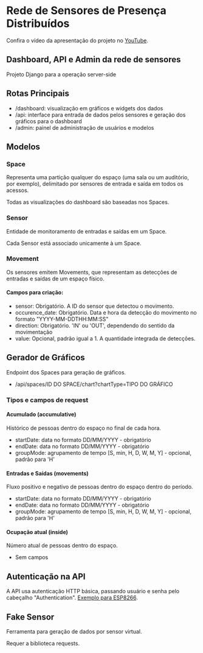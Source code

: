 # Rede de Sensores de Presença Distribuídos #

Confira o vídeo da apresentação do projeto no [YouTube](https://youtu.be/fuPidej-O7c).

## Dashboard, API e Admin da rede de sensores ##

Projeto Django para a operação server-side

## Rotas Principais ##
- /dashboard: visualização em gráficos e widgets dos dados
- /api: interface para entrada de dados pelos sensores e geração dos gráficos para o dashboard
- /admin: painel de administração de usuários e modelos

## Modelos ##

### Space ###
Representa uma partição qualquer do espaço (uma sala ou um auditório, por exemplo), delimitado por sensores de entrada e saída em todos os acessos.

Todas as visualizações do dashboard são baseadas nos Spaces.

### Sensor ###
Entidade de monitoramento de entradas e saídas em um Space.

Cada Sensor está associado unicamente à um Space.

### Movement ###

Os sensores emitem Movements, que representam as detecções de entradas e saídas de um espaço físico.

#### Campos para criação: ####
- sensor: Obrigatório. A ID do sensor que detectou o movimento.
- occurence_date: Obrigatório. Data e hora da detecção do movimento no formato "YYYY-MM-DDTHH:MM:SS"
- direction: Obrigatório. 'IN' ou 'OUT', dependendo do sentido da movimentação
- value: Opcional, padrão igual a 1. A quantidade integrada de detecções.

## Gerador de Gráficos ##

Endpoint dos Spaces para geração de gráficos.

- /api/spaces/ID DO SPACE/chart?chartType=TIPO DO GRÁFICO

### Tipos e campos de request ###

#### Acumulado (accumulative) ####

Histórico de pessoas dentro do espaço no final de cada hora.

- startDate: data no formato DD/MM/YYYY - obrigatório
- endDate: data no formato DD/MM/YYYY - obrigatório
- groupMode: agrupamento de tempo [S, min, H, D, W, M, Y] - opcional, padrão para 'H'

#### Entradas e Saídas (movements) ####

Fluxo positivo e negativo de pessoas dentro do espaço dentro do período.

- startDate: data no formato DD/MM/YYYY - obrigatório
- endDate: data no formato DD/MM/YYYY - obrigatório
- groupMode: agrupamento de tempo [S, min, H, D, W, M, Y] - opcional, padrão para 'H'

#### Ocupação atual (inside) ####

Número atual de pessoas dentro do espaço.

- Sem campos

## Autenticação na API ##

A API usa autenticação HTTP básica, passando usuário e senha pelo cabeçalho "Authentication". [Exemplo para ESP8266](https://github.com/esp8266/Arduino/blob/master/libraries/ESP8266WebServer/examples/HttpBasicAuth/HttpBasicAuth.ino).

## Fake Sensor ##

Ferramenta para geração de dados por sensor virtual.

Requer a biblioteca requests.
